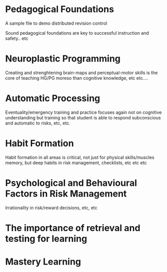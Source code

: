 Pedagogical Foundations
=======================

A sample file to demo distributed revision control

Sound pedagogical foundations are key to successful instruction and safety.. etc 

Neuroplastic Programming
========================

Creating and strenghtening brain-maps and perceptual-motor skills is the core of teaching HG/PG moreso than cognitive knowledge, etc etc....

Automatic Processing
====================

Eventuality/emergency training and practice focuses again not on cognitive understanding but training so that student is able to respond subconscious and automatic to risks, etc, etc.

Habit Formation
===============

Habit formation in all areas is critical, not just for physical skills/muscles memory, but deep habits in risk management, checklists, etc etc etc

Psychological and Behavioural Factors in Risk Management
========================================================

Irrationality in risk/reward decisions, etc, etc

The importance of retrieval and testing for learning
====================================================

Mastery Learning
================




